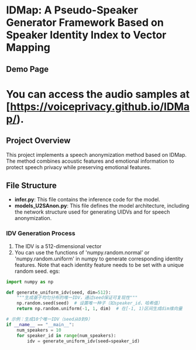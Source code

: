 # IDMap: A Pseudo-Speaker Generator Framework Based on Speaker Identity Index to Vector Mapping
## Demo Page
# You can access the audio samples at  [https://voiceprivacy.github.io/IDMap/).
## Project Overview
This project implements a speech anonymization method based on IDMap. The method combines acoustic features and emotional information to protect speech privacy while preserving emotional features. 

## File Structure
- **infer.py**: This file contains the inference code for the model.
- **models_U2SAnon.py**: This file defines the model architecture, including the network structure used for generating UIDVs and for speech anonymization.

### IDV Generation Process
1. The IDV is a 512-dimensional vector
2. You can use the functions of 'numpy.random.normal' or 'numpy.random.uniform' in numpy to generate corresponding identity features. Note that each identity feature needs to be set with a unique random seed. egs:
```python
import numpy as np

def generate_uniform_idv(seed, dim=512):
    """生成基于均匀分布的唯一IDV，通过seed保证可复现性"""
    np.random.seed(seed)  # 设置唯一种子（如speaker_id、哈希值）
    return np.random.uniform(-1, 1, dim)  # 在[-1, 1)区间生成dim维向量

# 示例：生成10个唯一IDV（seed从0到9）
if __name__ == "__main__":
    num_speakers = 10
    for speaker_id in range(num_speakers):
        idv = generate_uniform_idv(seed=speaker_id)
